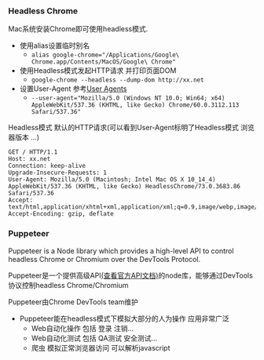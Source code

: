 ### Headless Chrome

Mac系统安装Chrome即可使用headless模式.

* 使用alias设置临时别名
  * `alias google-chrome="/Applications/Google\ Chrome.app/Contents/MacOS/Google\ Chrome"`
* 使用Headless模式发起HTTP请求 并打印页面DOM
  * `google-chrome --headless --dump-dom http://xx.net`
* 设置User-Agent 参考[User Agents](https://developers.whatismybrowser.com/)
  * `--user-agent="Mozilla/5.0 (Windows NT 10.0; Win64; x64) AppleWebKit/537.36 (KHTML, like Gecko) Chrome/60.0.3112.113 Safari/537.36"`


Headless模式 默认的HTTP请求(可以看到User-Agent标明了Headless模式 浏览器版本 ...)
```
GET / HTTP/1.1
Host: xx.net
Connection: keep-alive
Upgrade-Insecure-Requests: 1
User-Agent: Mozilla/5.0 (Macintosh; Intel Mac OS X 10_14_4) AppleWebKit/537.36 (KHTML, like Gecko) HeadlessChrome/73.0.3683.86 Safari/537.36
Accept: text/html,application/xhtml+xml,application/xml;q=0.9,image/webp,image/apng,*/*;q=0.8
Accept-Encoding: gzip, deflate
```


### Puppeteer

Puppeteer is a Node library which provides a high-level API to control headless Chrome or Chromium over the DevTools Protocol.

Puppeteer是一个提供高级API[(查看官方API文档)](https://github.com/GoogleChrome/puppeteer/blob/master/docs/api.md)的node库，能够通过DevTools协议控制headless Chrome/Chromium

Puppeteer由Chrome DevTools team维护

* Puppeteer能在headless模式下模拟大部分的人为操作 应用非常广泛
  * Web自动化操作  包括 登录 注销...
  * Web自动化测试  包括 QA测试 安全测试...
  * 爬虫 模拟正常浏览器访问 可以解析javascript
